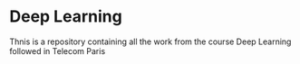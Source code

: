 # Deep Learning
 Thnis is a repository containing all the work from the course Deep Learning followed in Telecom Paris
